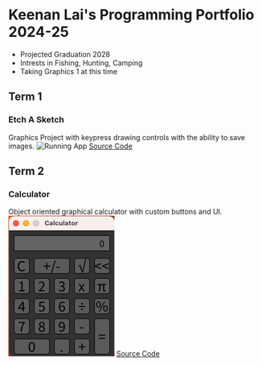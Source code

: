 # Keenan Lai's Programming Portfolio 2024-25
* Projected Graduation 2028
* Intrests in Fishing, Hunting, Camping
* Taking Graphics 1 at this time

## Term 1
### Etch A Sketch
Graphics Project with keypress drawing controls with the ability to save images.
![Running App]()
[Source Code](https://github.com/keenanlai/programming-portfolio-2a/blob/main/src/Etchaskectch/Etchaskectch.pde)

## Term 2
### Calculator
Object oriented graphical calculator with custom buttons and UI.
![Running App](https://github.com/keenanlai/programming-portfolio-2a/blob/main/images/Calc%20pic.png?raw=true)
[Source Code](https://github.com/keenanlai/programming-portfolio-2a/tree/main/src/Calculator)
